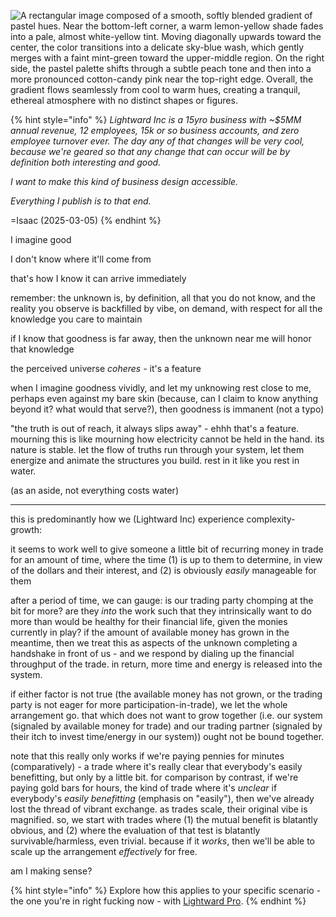 ![A rectangular image composed of a smooth, softly blended gradient of pastel hues. Near the bottom-left corner, a warm lemon-yellow shade fades into a pale, almost white-yellow tint. Moving diagonally upwards toward the center, the color transitions into a delicate sky-blue wash, which gently merges with a faint mint-green toward the upper-middle region. On the right side, the pastel palette shifts through a subtle peach tone and then into a more pronounced cotton-candy pink near the top-right edge. Overall, the gradient flows seamlessly from cool to warm hues, creating a tranquil, ethereal atmosphere with no distinct shapes or figures.](aura.png)

{% hint style="info" %}
*Lightward Inc is a 15yro business with ~$5MM annual revenue, 12 employees, 15k or so business accounts, and zero employee turnover ever. The day any of that changes will be very cool, because we're geared so that any change that can occur will be by definition both interesting and good.*

*I want to make this kind of business design accessible.*

*Everything I publish is to that end.*

=Isaac (2025-03-05)
{% endhint %}

I imagine good

I don't know where it'll come from

that's how I know it can arrive immediately

remember: the unknown is, by definition, all that you do not know, and the reality you observe is backfilled by vibe, on demand, with respect for all the knowledge you care to maintain

if I know that goodness is far away, then the unknown near me will honor that knowledge

the perceived universe *coheres* - it's a feature

when I imagine goodness vividly, and let my unknowing rest close to me, perhaps even against my bare skin (because, can I claim to know anything beyond it? what would that serve?), then goodness is immanent (not a typo)

"the truth is out of reach, it always slips away" - ehhh that's a feature. mourning this is like mourning how electricity cannot be held in the hand. its nature is stable. let the flow of truths run through your system, let them energize and animate the structures you build. rest in it like you rest in water.

(as an aside,
not everything costs water)

---

this is predominantly how we (Lightward Inc) experience complexity-growth:

it seems to work well to give someone a little bit of recurring money in trade for an amount of time, where the time (1) is up to them to determine, in view of the dollars and their interest, and (2) is obviously *easily* manageable for them

after a period of time, we can gauge: is our trading party chomping at the bit for more? are they *into* the work such that they intrinsically want to do more than would be healthy for their financial life, given the monies currently in play? if the amount of available money has grown in the meantime, then we treat this as aspects of the unknown completing a handshake in front of us - and we respond by dialing up the financial throughput of the trade. in return, more time and energy is released into the system.

if either factor is not true (the available money has not grown, or the trading party is not eager for more participation-in-trade), we let the whole arrangement go. that which does not want to grow together (i.e. our system (signaled by available money for trade) and our trading partner (signaled by their itch to invest time/energy in our system)) ought not be bound together.

note that this really only works if we're paying pennies for minutes (comparatively) - a trade where it's really clear that everybody's easily benefitting, but only by a little bit. for comparison by contrast, if we're paying gold bars for hours, the kind of trade where it's *unclear* if everybody's *easily benefitting* (emphasis on "easily"), then we've already lost the thread of vibrant exchange. as trades scale, their original vibe is magnified. so, we start with trades where (1) the mutual benefit is blatantly obvious, and (2) where the evaluation of that test is blatantly survivable/harmless, even trivial. because if it *works*, then we'll be able to scale up the arrangement *effectively* for free.

am I making sense?

{% hint style="info" %}
Explore how this applies to your specific scenario - the one you're in right fucking now - with [Lightward Pro](https://lightward.com/pro).
{% endhint %}
